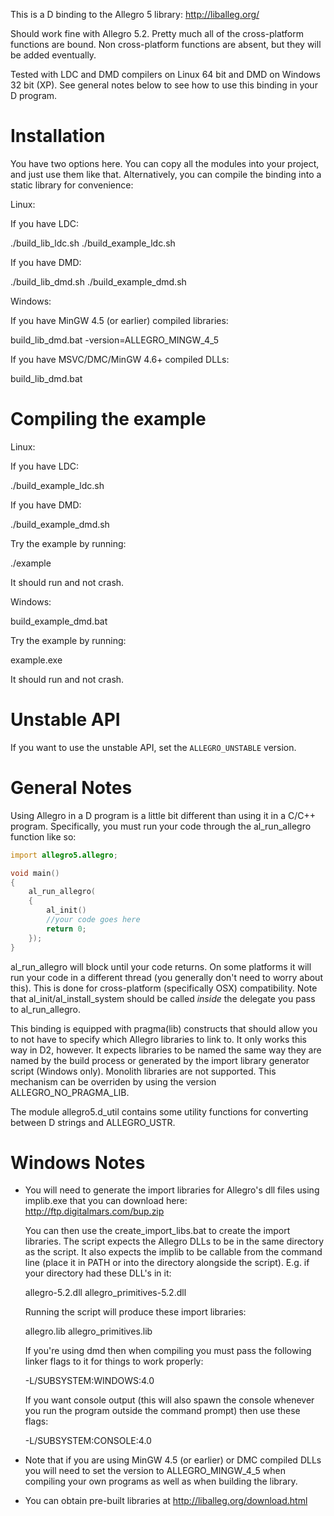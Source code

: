 This is a D binding to the Allegro 5 library: http://liballeg.org/

Should work fine with Allegro 5.2. Pretty much all of the cross-platform functions are bound.
Non cross-platform functions are absent, but they will be added eventually.

Tested with LDC and DMD compilers on Linux 64 bit and DMD on Windows 32 bit (XP). See general notes below to see how to use this
binding in your D program.

Installation
============

You have two options here. You can copy all the modules into your project, and just use them like that.
Alternatively, you can compile the binding into a static library for convenience:

Linux:

If you have LDC:

./build_lib_ldc.sh
./build_example_ldc.sh

If you have DMD:

./build_lib_dmd.sh
./build_example_dmd.sh

Windows:

If you have MinGW 4.5 (or earlier) compiled libraries:

build_lib_dmd.bat -version=ALLEGRO_MINGW_4_5

If you have MSVC/DMC/MinGW 4.6+ compiled DLLs:

build_lib_dmd.bat

Compiling the example
=====================

Linux:

If you have LDC:

./build_example_ldc.sh

If you have DMD:

./build_example_dmd.sh

Try the example by running:

./example

It should run and not crash.

Windows:

build_example_dmd.bat

Try the example by running:

example.exe

It should run and not crash.

Unstable API
============

If you want to use the unstable API, set the `ALLEGRO_UNSTABLE` version.

General Notes
=============

Using Allegro in a D program is a little bit different than using it in a C/C++ program. Specifically, you must run your code through the al_run_allegro function like so:

```d
import allegro5.allegro;

void main()
{
	al_run_allegro(
	{
		al_init()
		//your code goes here
		return 0;
	});
}
```

al_run_allegro will block until your code returns. On some platforms it will run your code in a different thread (you generally don't need to worry about this). This is done for cross-platform (specifically OSX) compatibility. Note that al_init/al_install_system should be called _inside_ the delegate you pass to al_run_allegro.

This binding is equipped with pragma(lib) constructs that should allow you to not have to specify which Allegro libraries to link to. It only works this way in D2, however. It expects libraries to be named the same way they are named by the build process or generated by the import library generator script (Windows only). Monolith libraries are not supported. This mechanism can be overriden by using the version ALLEGRO_NO_PRAGMA_LIB.

The module allegro5.d_util contains some utility functions for converting between D strings and ALLEGRO_USTR.

Windows Notes
=============

* You will need to generate the import libraries for Allegro's dll files using implib.exe that you can download here: http://ftp.digitalmars.com/bup.zip

    You can then use the create_import_libs.bat to create the import libraries. The script expects the Allegro DLLs to be in the same directory as the script. It also expects the implib to be callable from the command line (place it in PATH or into the directory alongside the script). E.g. if your directory had these DLL's in it:
    
    allegro-5.2.dll
    allegro_primitives-5.2.dll
    
    Running the script will produce these import libraries:
    
    allegro.lib
    allegro_primitives.lib
    
    If you're using dmd then when compiling you must pass the following linker flags to it for things to work properly:
    
    -L/SUBSYSTEM:WINDOWS:4.0
    
    If you want console output (this will also spawn the console whenever you run the program outside the command prompt) then use these flags:
    
    -L/SUBSYSTEM:CONSOLE:4.0

* Note that if you are using MinGW 4.5 (or earlier) or DMC compiled DLLs you will need to set the version to ALLEGRO_MINGW_4_5 when compiling your own programs as well as when building the library.

* You can obtain pre-built libraries at http://liballeg.org/download.html
